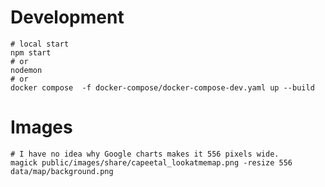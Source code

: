 # Development

```shell
# local start
npm start
# or
nodemon
# or 
docker compose  -f docker-compose/docker-compose-dev.yaml up --build
```


# Images

```
# I have no idea why Google charts makes it 556 pixels wide.  
magick public/images/share/capeetal_lookatmemap.png -resize 556 data/map/background.png
```